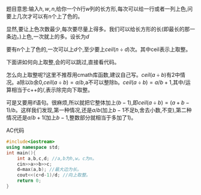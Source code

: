 题目意思:输入$h,w,n$,给你一个$h$行$w$列的长方形,每次可以给一行或者一列上色,问要上几次才可以有n个上了色的。

显然,要让上色次数最少,每次要尽量上得多。我们可以给长方形的长(即最长的那一条边。)上色,一次就上的多。设长为$d$

要有n个上了色的,一次可以上$d$个,至少要上$ceil(n÷d)$次。其中ceil表示上取整。

下面讲如何向上取整,会的可以跳过,直接看代码。

怎么向上取整呢?这里不推荐用cmath库函数,建议自己写。$ceil(a÷b)$有2中情况。a除以b余0,$ceil(a÷b)=a/b$,a不可以整除b。$ceil(a÷b)=a/b+1$,其中/运算相当于c++的/,表示除完向下取整。

可是又要用if语句。很麻烦,所以就把它整体加上$(b-1)$,即$ceil(a÷b)=(a+b-1)/b$。这样我们发现,第一种情况,还是$a/b$(加上$b-1$不足b,舍去小数,不变),第二种情况还是$a/b+1$(加上$b-1$,整数部分就相当于多加了1)。

AC代码
```cpp
#include<iostream>
using namespace std;
int main(){
    int a,b,c,d; //a,b为h,w。c为n。
    cin>>a>>b>>c;
    d=max(a,b); //最大边为长。
    cout<<(c+d-1)/d; //向上取整。
    return 0;
}
```